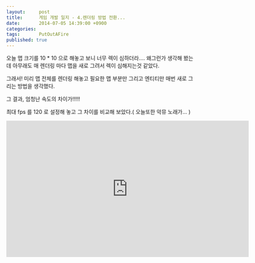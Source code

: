 ```yaml
---
layout:     post
title:      게임 개발 일지 - 4.렌더링 방법 전환...
date:       2014-07-05 14:39:00 +0900
categories: 
tags:       PutOutAFire
published: true
---
```


오늘 맵 크기를 10 * 10 으로 해놓고 보니 너무 렉이 심하더라.... 왜그런가 생각해 봤는데 아무래도 매 렌더링 마다 맵을 새로 그려서 렉이 심해지는것 같았다.

그래서! 미리 맵 전체를 렌더링 해놓고 필요한 맵 부분만 그리고 엔티티만 매번 새로 그리는 방법을 생각했다.

그 결과, 엄청난 속도의 차이가!!!!!

최대 fps 를 120 로 설정해 놓고 그 차이를 비교해 보았다.( 오늘또한 악뮤 노래가... )

<center><iframe title="게임 개발 일지 - 4.렌더링 방법 전환..." width="640" height="360" src="https://kakaotv.daum.net/embed/player/cliplink/60026035?service=daum_tistory" allowfullscreen frameborder="0" scrolling="no"></iframe></center>

